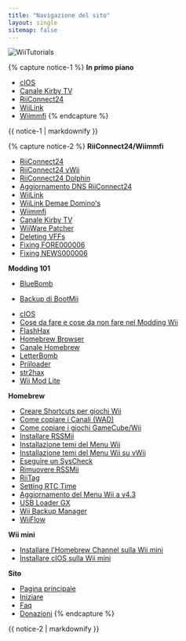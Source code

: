 ```yaml
---
title: "Navigazione del sito"
layout: single
sitemap: false
---
```


![WiiTutorials](/images/WiiTutorials.jpg)

{% capture notice-1 %}
**In primo piano**

+ [cIOS](cios)
+ [Canale Kirby TV](kirby-tv)
+ [RiiConnect24](riiconnect24)
+ [WiiLink](wiilink)
+ [Wiimmfi](wiimmfi)
{% endcapture %}
<div class="notice--info">{{ notice-1 | markdownify }}</div>

{% capture notice-2 %}
**RiiConnect24/Wiimmfi**
+ [RiiConnect24](riiconnect24)
+ [RiiConnect24 vWii](riiconnect24-vwii)
+ [RiiConnect24 Dolphin](riiconnect24-dolphin)
+ [Aggiornamento DNS RiiConnect24](riiconnect24-dns-update)
+ [WiiLink](wiilink)
+ [WiiLink Demae Domino's](wiilink-demae-dominos)
+ [Wiimmfi](wiimmfi)
+ [Canale Kirby TV](kirby-tv)
+ [WiiWare Patcher](wiiwarepatcher)
+ [Deleting VFFs](deleting-vffs)
+ [Fixing FORE000006](riiconnect24-batteryfix)
+ [Fixing NEWS000006](news000006)

**Modding 101**
+ [BlueBomb](bluebomb)
* [Backup di BootMii](bootmii)
+ [cIOS](cios)
+ [Cose da fare e cose da non fare nel Modding Wii](dosanddonts)
+ [FlashHax](flashhax)
+ [Homebrew Browser](hbb)
+ [Canale Homebrew](hbc)
+ [LetterBomb](letterbomb)
+ [Priiloader](priiloader)
+ [str2hax](str2hax)
+ [Wii Mod Lite](wiimodlite)

**Homebrew**
+ [Creare Shortcuts per giochi Wii](wiigsc)
+ [Come copiare i Canali (WAD)](dump-wads)
+ [Come copiare i giochi GameCube/Wii](dump-games)
+ [Installare RSSMii](rssmii)
+ [Installazione temi del Menu Wii](themes)
+ [Installazione temi del Menu Wii su vWii](themes-vwii)
+ [Eseguire un SysCheck](syscheck)
+ [Rimuovere RSSMii](rssmii-remove)
+ [RiiTag](riitag)
+ [Setting RTC Time](rtc)
+ [Aggiornamento del Menu Wii a v4.3](update)
+ [USB Loader GX](usbloadergx)
+ [Wii Backup Manager](wiibackupmanager)
+ [WiiFlow](wiiflow)

**Wii mini**
+ [Installare l'Homebrew Channel sulla Wii mini](hbc-mini)
+ [Installare cIOS sulla Wii mini](cios-mini)

**Sito**
+ [Pagina principale](/)
+ [Iniziare](iniziare)
+ [Faq](faq)
+ [Donazioni](donations)
{% endcapture %}
<div class="notice--primary">{{ notice-2 | markdownify }}</div>
